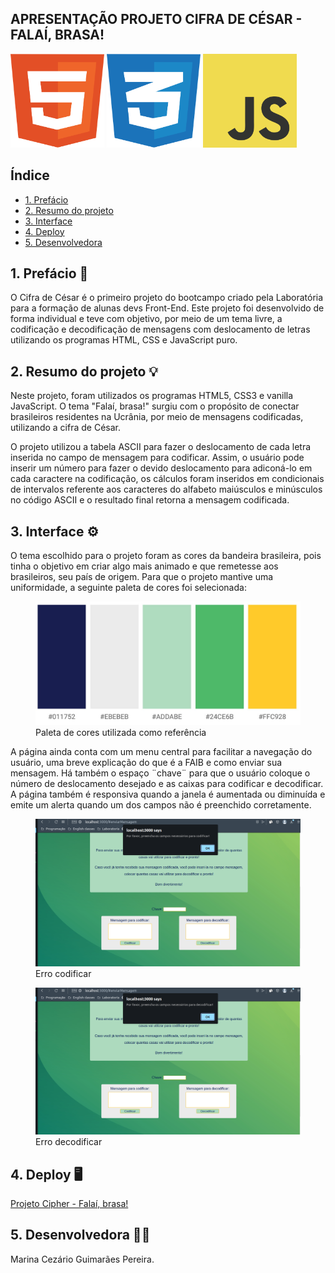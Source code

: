 
## APRESENTAÇÃO PROJETO CIFRA DE CÉSAR - FALAÍ, BRASA!

<img src="src/img/html5.svg" height="150" width="150">

<img src="src/img/css3.svg" height="150" width="150">

<img src="src/img/JS.svg" height="150" width="150">


## Índice

* [1. Prefácio](#1-prefácio)
* [2. Resumo do projeto](#2-resumo-do-projeto)
* [3. Interface](#3-interface)
* [4. Deploy](#4-deploy)
* [5. Desenvolvedora](#5-desenvolvedora)


## 1. Prefácio 📜

O Cifra de César é o primeiro projeto do bootcampo criado pela Laboratória para a formação de alunas devs Front-End. Este projeto foi desenvolvido de forma individual e teve com objetivo, por meio de um tema livre, a codificação e decodificação de mensagens com deslocamento de letras utilizando os programas HTML, CSS e JavaScript puro. 

## 2. Resumo do projeto 💡

Neste projeto, foram utilizados os programas HTML5, CSS3 e vanilla JavaScript. O tema "Falaí, brasa!" surgiu com o propósito de conectar brasileiros residentes na Ucrânia, por meio de mensagens codificadas, utilizando a cifra de César.

O projeto utilizou a tabela ASCII para fazer o deslocamento de cada letra inserida no campo  de mensagem para codificar. Assim, o usuário pode inserir um número para fazer o devido deslocamento para adiconá-lo em cada caractere na codificação, os cálculos foram inseridos em condicionais de intervalos referente aos caracteres do alfabeto maiúsculos e minúsculos no código ASCII e o resultado final retorna a mensagem codificada.

## 3. Interface ⚙️

O tema escolhido para o projeto foram as cores da bandeira brasileira, pois tinha o objetivo em criar algo mais animado e que remetesse aos brasileiros, seu país de origem. Para que o projeto mantive uma uniformidade, a seguinte paleta de cores foi selecionada:

<figure>
<img src="src/img/paleta_cores_brasil.jpg" alt="Paleta de cores" max-height="400" max-width="400">
<figcaption>Paleta de cores utilizada como referência</figcaption>
</figure>

A página ainda conta com um menu central para facilitar a navegação do usuário, uma breve explicação do que é a FAIB e como enviar sua mensagem. Há também o espaço ¨chave¨ para que o usuário coloque o número de deslocamento desejado e as caixas para codificar e decodificar. A página também é responsiva quando a janela é aumentada ou diminuída e emite um alerta quando um dos campos não é preenchido corretamente.

<figure>
<img src="src/img/pagina_erro_encode.png" alt="Simulação erro codificar" max-height="400" max-width="400">
<figcaption>Erro codificar</figcaption>
</figure>

<figure>
<img src="src/img/pagina_erro_decode.png" alt="Simulação erro decodificar" max-height="400" max-width="400">
<figcaption>Erro decodificar</figcaption>
</figure>

## 4. Deploy 🖥️

[Projeto Cipher - Falaí, brasa!](https://marinacezario.github.io/SAP009-cipher/)

## 5. Desenvolvedora 👩‍💻

Marina Cezário Guimarães Pereira.

